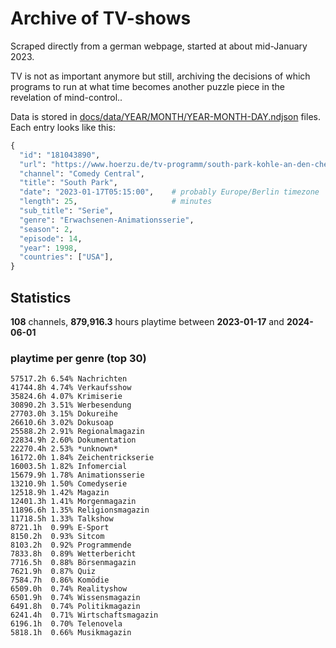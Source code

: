 # Archive of TV-shows

Scraped directly from a german webpage, started at about mid-January 2023.

TV is not as important anymore but still, archiving the decisions of which programs to run at what time
becomes another puzzle piece in the revelation of mind-control.. 

Data is stored in [docs/data/YEAR/MONTH/YEAR-MONTH-DAY.ndjson](docs/data/) files. 
Each entry looks like this:

```python
{
  "id": "181043890", 
  "url": "https://www.hoerzu.de/tv-programm/south-park-kohle-an-den-chefkoch/bid_181043890/", 
  "channel": "Comedy Central", 
  "title": "South Park", 
  "date": "2023-01-17T05:15:00",    # probably Europe/Berlin timezone 
  "length": 25,                     # minutes 
  "sub_title": "Serie", 
  "genre": "Erwachsenen-Animationsserie", 
  "season": 2, 
  "episode": 14, 
  "year": 1998, 
  "countries": ["USA"],
}
```

## Statistics

**108** channels, **879,916.3** hours playtime between **2023-01-17** and **2024-06-01**


### playtime per genre (top 30)

    57517.2h 6.54% Nachrichten
    41744.8h 4.74% Verkaufsshow
    35824.6h 4.07% Krimiserie
    30890.2h 3.51% Werbesendung
    27703.0h 3.15% Dokureihe
    26610.6h 3.02% Dokusoap
    25588.2h 2.91% Regionalmagazin
    22834.9h 2.60% Dokumentation
    22270.4h 2.53% *unknown*
    16172.0h 1.84% Zeichentrickserie
    16003.5h 1.82% Infomercial
    15679.9h 1.78% Animationsserie
    13210.9h 1.50% Comedyserie
    12518.9h 1.42% Magazin
    12401.3h 1.41% Morgenmagazin
    11896.6h 1.35% Religionsmagazin
    11718.5h 1.33% Talkshow
    8721.1h  0.99% E-Sport
    8150.2h  0.93% Sitcom
    8103.2h  0.92% Programmende
    7833.8h  0.89% Wetterbericht
    7716.5h  0.88% Börsenmagazin
    7621.9h  0.87% Quiz
    7584.7h  0.86% Komödie
    6509.0h  0.74% Realityshow
    6501.9h  0.74% Wissensmagazin
    6491.8h  0.74% Politikmagazin
    6241.4h  0.71% Wirtschaftsmagazin
    6196.1h  0.70% Telenovela
    5818.1h  0.66% Musikmagazin
